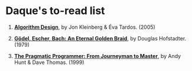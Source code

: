 # Daque's to-read list

1.  [**Algorithm Design**](https://www.goodreads.com/book/show/145055.Algorithm_Design),
by Jon Kleinberg & Éva Tardos. (2005)

1. [**Gödel, Escher, Bach: An Eternal Golden Braid**](https://www.goodreads.com/book/show/24113.G_del_Escher_Bach),
by Douglas Hofstadter. (1979)

1. [**The Pragmatic Programmer: From Journeyman to Master**](https://www.goodreads.com/book/show/4099.The_Pragmatic_Programmer),
by Andy Hunt & Dave Thomas. (1999)